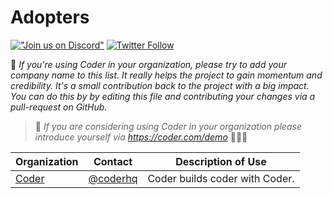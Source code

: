 # Adopters

[!["Join us on
Discord"](https://img.shields.io/badge/join-us%20on%20Discord-gray.svg?longCache=true&logo=discord&colorB=green)](https://coder.com/chat?utm_source=github.com/coder/coder&utm_medium=github&utm_campaign=adopters.md) [![Twitter
Follow](https://img.shields.io/twitter/follow/coderhq?label=%40coderhq&style=social)](https://twitter.com/coderhq)

🦩 _If you're using Coder in your organization, please try to add your company name to this list. It really helps the project to gain momentum and credibility. It's a small contribution back to the project with a big impact. You can do this by by editing this file and contributing your changes via a pull-request on GitHub._

> 👋 _If you are considering using Coder in your organization please introduce yourself via https://coder.com/demo_ 🙇🏻‍♂️

| Organization                   | Contact                                 | Description of Use             |
| ------------------------------ | --------------------------------------- | ------------------------------ |
| [Coder](https://www.coder.com) | [@coderhq](https://twitter.com/coderhq) | Coder builds coder with Coder. |
